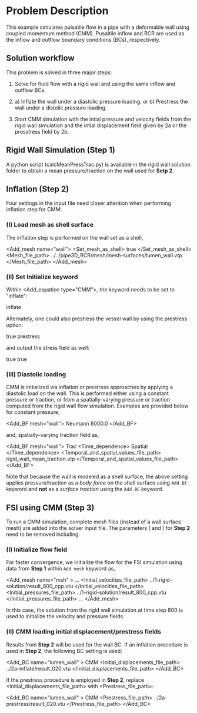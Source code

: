 
# **Problem Description**

This example simulates pulsatile flow in a pipe with a deformable wall using coupled momentum method (CMM). Pusaltile inflow and RCR are used as the inflow and outflow boundary conditions (BCs), respectively.

## Solution workflow

This problem is solved in three major steps:

1. Solve for fluid flow with a rigid wall and using the same inflow and outflow BCs. 

2. a) Inflate the wall under a diastolic pressure loading. or b) Prestress the wall under a distolic pressure loading.

3. Start CMM simulation with the intial pressure and velocity fields from the rigid wall simulation and the intial displacement field given by 2a or the presstress field by 2b.

## Rigid Wall Simulation (Step 1)

A python script (calcMeanPressTrac.py) is available in the rigid wall solution folder to obtain a mean pressure/traction on the wall used for **Setp 2**.

## Inflation (Step 2)

Four settings in the input file need closer attention when performing inflation step for CMM:

### (I) Load mesh as shell surface

The inflation step is performed on the wall set as a shell,

<Add_mesh name="wall"> 
  <Set_mesh_as_shell> true </Set_mesh_as_shell>
  <Mesh_file_path> ../../pipe3D_RCR/mesh/mesh-surfaces/lumen_wall.vtp </Mesh_file_path>
</Add_mesh>

### (II) Set Initialize keyword

Within <Add_equation type="CMM">, the keyword <Initialize> needs to be set to "inflate":

<Initialize> inflate </Initialize>

Alternately, one could also prestress the vessel wall by using the prestress option:

<Prestress> true </Prestress>
<Initialize> prestress </Initialize>

and output the stress field as well:

<Output type="Spatial">
  <Displacement> true </Displacement>
  <Stress> true </Stress>
</Output>


### (III) Diastolic loading

CMM is initialized via inflation or prestress approaches by applying a diastolic load on the wall. This is performed either using a constant pressure or traction, or from a spatially-varying pressure or traction computed from the rigid wall flow simulation. Examples are provided below for constant pressure,

<Add_BF mesh="wall">
  <Type> Neumann </Type>
  <Value> 8000.0 </Value>
</Add_BF>

and, spatially-varying traction field as,

<Add_BF mesh="wall">
  <Type> Trac </Type>
  <Time_dependence> Spatial </Time_dependence>
  <Temporal_and_spatial_values_file_path> rigid_wall_mean_traction.vtp </Temporal_and_spatial_values_file_path>
</Add_BF>

Note that because the wall is modeled as a shell surface, the above setting applies pressure/traction as a *body force* on the shell surface using `Add BF` keyword and **not** as a *surface traction* using the `Add BC` keyword.


## FSI using CMM (Step 3)
To run a CMM simulation, complete mesh files (instead of a wall surface mesh) are added into the solver input file. The parameters (<Prestress> and <Initialize>) for **Step 2** need to be removed including. 
 
### (I) Initialize flow field

For faster convergence, we initialize the flow for the FSI simulation using data from **Step 1** within `Add mesh` keyword as,

<Add_mesh name="msh" >
...
  <Initial_velocities_file_path> ../1-rigid-solution/result_800_cpp.vtu </Initial_velocities_file_path>
  <Initial_pressures_file_path> ../1-rigid-solution/result_800_cpp.vtu </Initial_pressures_file_path>
...
</Add_mesh>

In this case, the solution from the rigid wall simulation at time step 800 is used to initialize the velocity and pressure fields.

### (II) CMM loading initial displacement/prestress fields

Results from **Step 2** will be used for the wall BC. If an inflation procedure is used in **Step 2**, the following BC setting is used:

<Add_BC name="lumen_wall" > 
  <Type> CMM </Type> 
  <Initial_displacements_file_path> ../2a-inflate/result_020.vtu </Initial_displacements_file_path>
</Add_BC>


If the prestress procedure is employed in **Step 2**, replace <Initial_displacements_file_path> with <Prestress_file_path>:

<Add_BC name="lumen_wall" > 
  <Type> CMM </Type> 
  <Prestress_file_path> ../2a-prestress/result_020.vtu </Prestress_file_path>
</Add_BC> 




